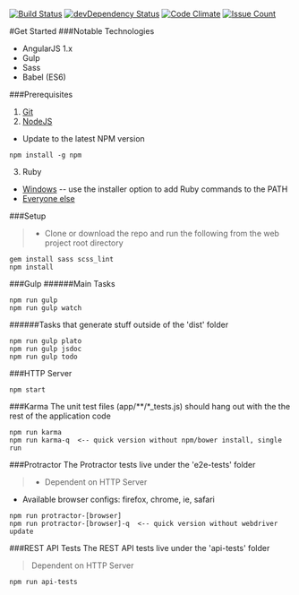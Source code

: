 [![Build Status](https://travis-ci.org/bradyhullopeter/root.svg?branch=master)](https://travis-ci.org/bradyhullopeter/root) [![devDependency Status](https://david-dm.org/bradyhullopeter/Root/dev-status.svg)](https://david-dm.org/bradyhullopeter/Root#info=devDependencies) [![Code Climate](https://codeclimate.com/github/bradyhullopeter/Root/badges/gpa.svg)](https://codeclimate.com/github/bradyhullopeter/Root) [![Issue Count](https://codeclimate.com/github/bradyhullopeter/Root/badges/issue_count.svg)](https://codeclimate.com/github/bradyhullopeter/Root)

#Get Started
###Notable Technologies
- AngularJS 1.x
- Gulp
- Sass
- Babel (ES6)

###Prerequisites
1. [Git](https://git-scm.com/downloads)
2. [NodeJS](https://nodejs.org/en/)
  - Update to the latest NPM version
  ```
  npm install -g npm
  ```
3. Ruby
  - [Windows](http://rubyinstaller.org/) -- use the installer option to add Ruby commands to the PATH
  - [Everyone else](https://www.ruby-lang.org/en/)

###Setup
> - Clone or download the repo and run the following from the web project root directory
```
gem install sass scss_lint
npm install
```

###Gulp
######Main Tasks
```
npm run gulp
npm run gulp watch
```

######Tasks that generate stuff outside of the 'dist' folder
```
npm run gulp plato
npm run gulp jsdoc
npm run gulp todo
```

###HTTP Server
```
npm start
```

###Karma
The unit test files (app/\*\*/\*_tests.js) should hang out with the the rest of the application code
```
npm run karma
npm run karma-q  <-- quick version without npm/bower install, single run
```

###Protractor
The Protractor tests live under the 'e2e-tests' folder
> - Dependent on HTTP Server
- Available browser configs: firefox, chrome, ie, safari
```
npm run protractor-[browser]
npm run protractor-[browser]-q  <-- quick version without webdriver update
```

###REST API Tests
The REST API tests live under the 'api-tests' folder
> Dependent on HTTP Server
```
npm run api-tests
```

